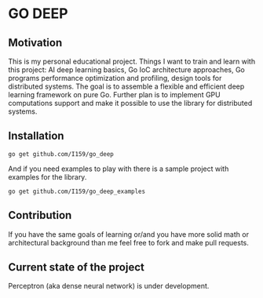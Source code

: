 # GO DEEP

## Motivation

This is my personal educational project. Things I want to train and learn with this project: AI deep learning basics, Go IoC architecture approaches, Go programs performance optimization and profiling, design tools for distributed systems. The goal is to assemble a flexible and efficient deep learning framework on pure Go. Further plan is to implement GPU computations support and make it possible to use the library for distributed systems.

## Installation

`go get github.com/I159/go_deep`

And if you need examples to play with there is a sample project with examples for the library.

`go get github.com/I159/go_deep_examples`

## Contribution

If you have the same goals of learning or/and you have more solid math or architectural background than me feel free to fork and make pull requests.

## Current state of the project

Perceptron (aka dense neural network) is under development.
